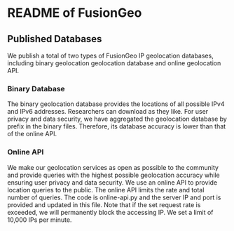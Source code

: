 # README of FusionGeo

## Published Databases
We publish a total of two types of FusionGeo IP geolocation databases, including binary geolocation geolocation database and online geolocation API. 

### Binary Database
The binary geolocation database provides the locations of all possible IPv4 and IPv6 addresses. Researchers can download as they like. For user privacy and data security, we have aggregated the geolocation database by prefix in the binary files. Therefore, its database accuracy is lower than that of the online API. 

### Online API
We make our geolocation services as open as possible to the community and provide queries with the highest possible geolocation accuracy while ensuring user privacy and data security. We use an online API to provide location queries to the public. The online API limits the rate and total number of queries. The code is online-api.py and the server IP and port is provided and updated in this file. Note that if the set request rate is exceeded, we will permanently block the accessing IP. We set a limit of 10,000 IPs per minute. 
